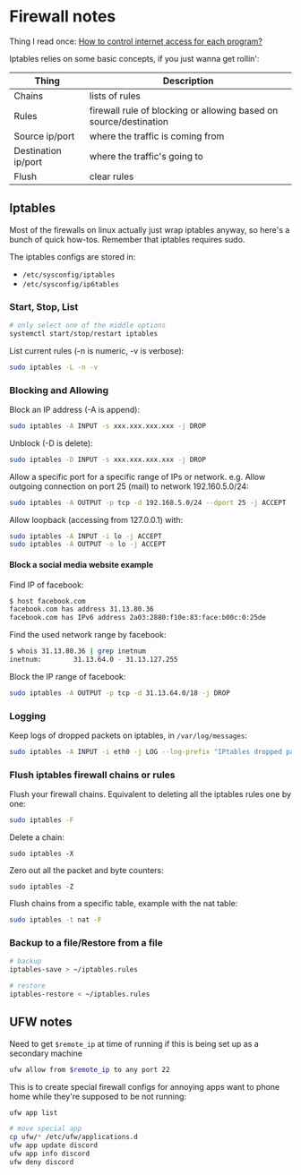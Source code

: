 # Firewall notes
Thing I read once: [How to control internet access for each program?](https://askubuntu.com/questions/45072/how-to-control-internet-access-for-each-program)

Iptables relies on some basic concepts, if you just wanna get rollin':

|Thing|Description|
---|---
|Chains|lists of rules|
|Rules|firewall rule of blocking or allowing based on source/destination|
|Source ip/port|where the traffic is coming from|
|Destination ip/port|where the traffic's going to|
|Flush|clear rules|

## Iptables

Most of the firewalls on linux actually just wrap iptables anyway, so here's a bunch of quick how-tos. Remember that iptables requires sudo.

The iptables configs are stored in:
- `/etc/sysconfig/iptables`
- `/etc/sysconfig/ip6tables`

### Start, Stop, List
```bash
# only select one of the middle options
systemctl start/stop/restart iptables
```

List current rules (-n is numeric, -v is verbose):
```bash
sudo iptables -L -n -v
```

### Blocking and Allowing
Block an IP address (-A is append):

```bash
sudo iptables -A INPUT -s xxx.xxx.xxx.xxx -j DROP
```

Unblock (-D is delete):
```bash
sudo iptables -D INPUT -s xxx.xxx.xxx.xxx -j DROP
```

Allow a specific port for a specific range of IPs or network. e.g. Allow outgoing connection on port 25 (mail) to network 192.160.5.0/24:

```bash
sudo iptables -A OUTPUT -p tcp -d 192.168.5.0/24 --dport 25 -j ACCEPT
```

Allow loopback (accessing from 127.0.0.1) with:
```bash
sudo iptables -A INPUT -i lo -j ACCEPT
sudo iptables -A OUTPUT -o lo -j ACCEPT
```

#### Block a social media website example

Find IP of facebook:
```bash
$ host facebook.com
facebook.com has address 31.13.80.36
facebook.com has IPv6 address 2a03:2880:f10e:83:face:b00c:0:25de
```

Find the used network range by facebook:
```bash
$ whois 31.13.80.36 | grep inetnum
inetnum:        31.13.64.0 - 31.13.127.255
```

Block the IP range of facebook:
```bash
sudo iptables -A OUTPUT -p tcp -d 31.13.64.0/18 -j DROP
```

### Logging

Keep logs of dropped packets on iptables, in `/var/log/messages`:
```bash
sudo iptables -A INPUT -i eth0 -j LOG --log-prefix "IPtables dropped packets:"
```

### Flush iptables firewall chains or rules
Flush your firewall chains. Equivalent to deleting all the iptables rules one by one:
```bash
sudo iptables -F
```

Delete a chain:
```
sudo iptables -X
```

Zero out all the packet and byte counters:
```
sudo iptables -Z
```

Flush chains from a specific table, example with the nat table:
```bash
sudo iptables -t nat -F
```

### Backup to a file/Restore from a file
```bash
# backup
iptables-save > ~/iptables.rules

# restore
iptables-restore < ~/iptables.rules
```

## UFW notes
Need to get `$remote_ip` at time of running if this is being set up as a secondary machine
```bash
ufw allow from $remote_ip to any port 22
```

This is to create special firewall configs for annoying apps want to phone home while they're supposed to be not running:
```bash
ufw app list

# move special app 
cp ufw/* /etc/ufw/applications.d
ufw app update discord
ufw app info discord
ufw deny discord
```
